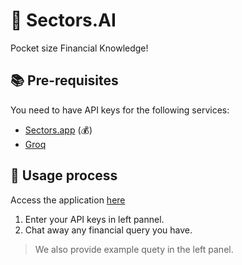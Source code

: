 # 🚀 Sectors.AI
Pocket size Financial Knowledge!

## 📚 Pre-requisites
You need to have API keys for the following services:
- [Sectors.app](https://sectors.app/api) (💰)
- [Groq](https://console.groq.com/keys)


## 🙋 Usage process

Access the application [here](https://brillian-g64ryappoacsgfjz2k7bbiw.streamlit.app/)

1. Enter your API keys in left pannel.
2. Chat away any financial query you have.

> We also provide example quety in the left panel.

